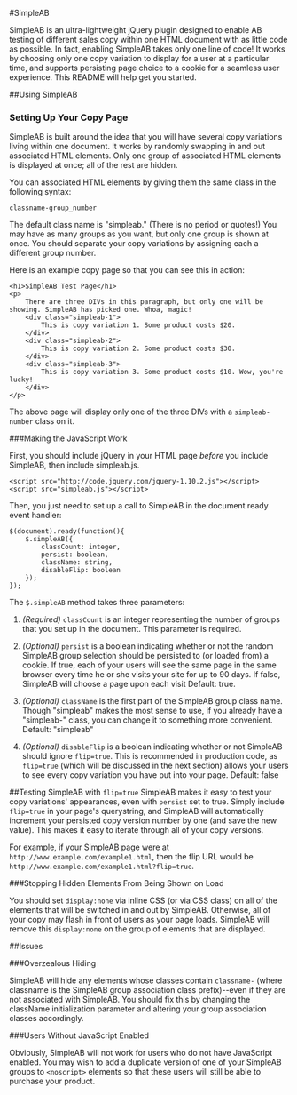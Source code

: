 #SimpleAB

SimpleAB is an ultra-lightweight jQuery plugin designed to enable AB testing of different sales copy within one HTML document with as little code as possible. In fact, enabling SimpleAB takes only one line of code! It works by choosing only one copy variation to display for a user at a particular time, and supports persisting page choice to a cookie for a seamless user experience. This README will help get you started.

##Using SimpleAB

### Setting Up Your Copy Page
SimpleAB is built around the idea that you will have several copy variations living within one document. It works by randomly swapping in and out associated HTML elements. Only one group of associated HTML elements is displayed at once; all of the rest are hidden.

You can associated HTML elements by giving them the same class in the following syntax:

```classname-group_number```

The default class name is "simpleab." (There is no period or quotes!) You may have as many groups as you want, but only one group is shown at once. You should separate your copy variations by assigning each a different group number.

Here is an example copy page so that you can see this in action:
```
<h1>SimpleAB Test Page</h1>
<p>
	There are three DIVs in this paragraph, but only one will be showing. SimpleAB has picked one. Whoa, magic!
	<div class="simpleab-1">
		This is copy variation 1. Some product costs $20.
	</div>
	<div class="simpleab-2">
		This is copy variation 2. Some product costs $30.
	</div>
	<div class="simpleab-3">
		This is copy variation 3. Some product costs $10. Wow, you're lucky!
	</div>
</p>
```

The above page will display only one of the three DIVs with a ```simpleab-number``` class on it.

###Making the JavaScript Work

First, you should include jQuery in your HTML page _before_ you include SimpleAB, then include simpleab.js.
```
<script src="http://code.jquery.com/jquery-1.10.2.js"></script>
<script src="simpleab.js"></script>
```

Then, you just need to set up a call to SimpleAB in the document ready event handler:

```
$(document).ready(function(){
	$.simpleAB({
		classCount: integer,
		persist: boolean,
		className: string,
		disableFlip: boolean
	});
});
```

The ```$.simpleAB``` method takes three parameters:

1. _(Required)_ ```classCount``` is an integer representing the number of groups that you set up in the document. This parameter is required.

2. _(Optional)_ ```persist``` is a boolean indicating whether or not the random SimpleAB group selection should be persisted to (or loaded from) a cookie. If true, each of your users will see the same page in the same browser every time he or she visits your site for up to 90 days. If false, SimpleAB will choose a page upon each visit Default: true.

3. _(Optional)_ ```className``` is the first part of the SimpleAB group class name. Though "simpleab" makes the most sense to use, if you already have a "simpleab-" class, you can change it to something more convenient. Default: "simpleab"

4. _(Optional)_ ```disableFlip``` is a boolean indicating whether or not SimpleAB should ignore ```flip=true```. This is recommended in production code, as ```flip=true``` (which will be discussed in the next section) allows your users to see every copy variation you have put into your page. Default: false

##Testing SimpleAB with ```flip=true```
SimpleAB makes it easy to test your copy variations' appearances, even with ```persist``` set to true. Simply include ```flip=true``` in your page's querystring, and SimpleAB will automatically increment your persisted copy version number by one (and save the new value). This makes it easy to iterate through all of your copy versions.

For example, if your SimpleAB page were at ```http://www.example.com/example1.html```, then the flip URL would be ```http://www.example.com/example1.html?flip=true```.

###Stopping Hidden Elements From Being Shown on Load

You should set ```display:none``` via inline CSS (or via CSS class) on all of the elements that will be switched in and out by SimpleAB. Otherwise, all of your copy may flash in front of users as your page loads. SimpleAB will remove this ```display:none``` on the group of elements that are displayed.

##Issues

###Overzealous Hiding

SimpleAB will hide any elements whose classes contain ```classname-``` (where classname is the SimpleAB group association class prefix)--even if they are not associated with SimpleAB. You should fix this by changing the className initialization parameter and altering your group association classes accordingly.

###Users Without JavaScript Enabled

Obviously, SimpleAB will not work for users who do not have JavaScript enabled. You may wish to add a duplicate version of one of your SimpleAB groups to ```<noscript>``` elements so that these users will still be able to purchase your product.